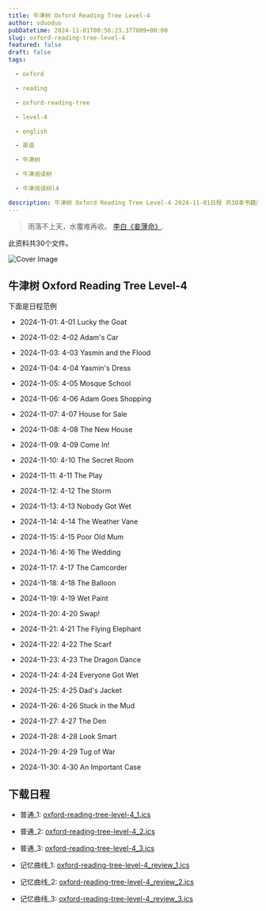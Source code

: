 ```yaml
---
title: 牛津树 Oxford Reading Tree Level-4
author: vduoduo
pubDatetime: 2024-11-01T00:56:23.377809+00:00
slug: oxford-reading-tree-level-4
featured: false
draft: false
tags:

  - oxford

  - reading

  - oxford-reading-tree

  - level-4

  - english

  - 英语

  - 牛津树

  - 牛津阅读树

  - 牛津阅读树l4

description: 牛津树 Oxford Reading Tree Level-4 2024-11-01日程 共30本书籍阅读计划
---
```


> 雨落不上天，水覆难再收。 [李白《妾薄命》](./). 

此资料共30个文件。

![Cover Image](/oxford-reading-tree-level-4.jpeg)

## 牛津树 Oxford Reading Tree Level-4

下面是日程范例


- 2024-11-01:  4-01 Lucky the Goat

- 2024-11-02:  4-02 Adam's Car

- 2024-11-03:  4-03 Yasmin and the Flood

- 2024-11-04:  4-04 Yasmin's Dress

- 2024-11-05:  4-05 Mosque School

- 2024-11-06:  4-06 Adam Goes Shopping

- 2024-11-07:  4-07 House for Sale

- 2024-11-08:  4-08 The New House

- 2024-11-09:  4-09 Come In!

- 2024-11-10:  4-10 The Secret Room

- 2024-11-11:  4-11 The Play

- 2024-11-12:  4-12 The Storm

- 2024-11-13:  4-13 Nobody Got Wet

- 2024-11-14:  4-14 The Weather Vane

- 2024-11-15:  4-15 Poor Old Mum

- 2024-11-16:  4-16 The Wedding

- 2024-11-17:  4-17 The Camcorder

- 2024-11-18:  4-18 The Balloon

- 2024-11-19:  4-19 Wet Paint

- 2024-11-20:  4-20 Swap!

- 2024-11-21:  4-21 The Flying Elephant 

- 2024-11-22:  4-22 The Scarf

- 2024-11-23:  4-23 The Dragon Dance

- 2024-11-24:  4-24 Everyone Got Wet

- 2024-11-25:  4-25 Dad's Jacket

- 2024-11-26:  4-26 Stuck in the Mud

- 2024-11-27:  4-27 The Den

- 2024-11-28:  4-28 Look Smart

- 2024-11-29:  4-29 Tug of War

- 2024-11-30:  4-30 An Important Case


## 下载日程


- 普通_1: [oxford-reading-tree-level-4_1.ics](/2024-11-01/oxford-reading-tree-level-4_1.ics "oxford-reading-tree-level-4_1.ics")

- 普通_2: [oxford-reading-tree-level-4_2.ics](/2024-11-01/oxford-reading-tree-level-4_2.ics "oxford-reading-tree-level-4_2.ics")

- 普通_3: [oxford-reading-tree-level-4_3.ics](/2024-11-01/oxford-reading-tree-level-4_3.ics "oxford-reading-tree-level-4_3.ics")

- 记忆曲线_1: [oxford-reading-tree-level-4_review_1.ics](/2024-11-01/oxford-reading-tree-level-4_review_1.ics "oxford-reading-tree-level-4_review_1.ics")

- 记忆曲线_2: [oxford-reading-tree-level-4_review_2.ics](/2024-11-01/oxford-reading-tree-level-4_review_2.ics "oxford-reading-tree-level-4_review_2.ics")

- 记忆曲线_3: [oxford-reading-tree-level-4_review_3.ics](/2024-11-01/oxford-reading-tree-level-4_review_3.ics "oxford-reading-tree-level-4_review_3.ics")
